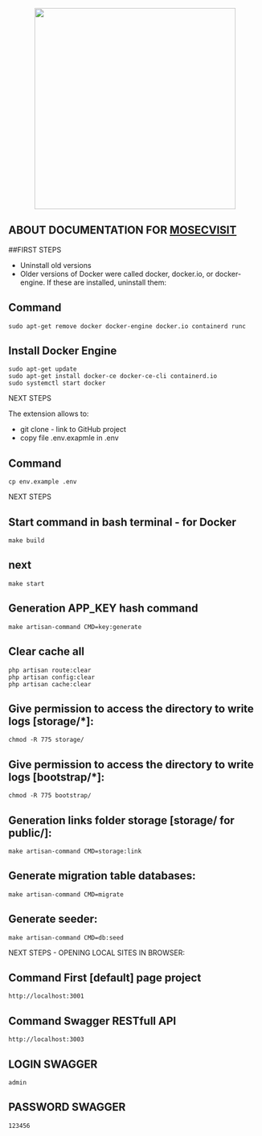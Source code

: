 <p align="center"><a href="https://laravel.com" target="_blank"><img src="https://raw.githubusercontent.com/laravel/art/master/logo-lockup/5%20SVG/2%20CMYK/1%20Full%20Color/laravel-logolockup-cmyk-red.svg" width="400"></a></p>

## ABOUT DOCUMENTATION FOR [MOSECVISIT]()

##FIRST STEPS
  * Uninstall old versions
  * Older versions of Docker were called docker, docker.io, or docker-engine. If these are installed, uninstall them:

## Command
    sudo apt-get remove docker docker-engine docker.io containerd runc

## Install Docker Engine
    sudo apt-get update
    sudo apt-get install docker-ce docker-ce-cli containerd.io
    sudo systemctl start docker

NEXT STEPS

The extension allows to:
  * git clone - link to GitHub project
  * copy file .env.exapmle in .env

## Command
    cp env.example .env

NEXT STEPS

## Start command in bash terminal - for Docker
    make build

## next
    make start

## Generation APP_KEY hash command
    make artisan-command CMD=key:generate

## Clear cache all
    php artisan route:clear
    php artisan config:clear
    php artisan cache:clear

## Give permission to access the directory to write logs [storage/*]:
    chmod -R 775 storage/

## Give permission to access the directory to write logs [bootstrap/*]:
    chmod -R 775 bootstrap/

## Generation links folder storage [storage/ for public/]:
    make artisan-command CMD=storage:link

## Generate migration table databases:
    make artisan-command CMD=migrate

## Generate seeder:
    make artisan-command CMD=db:seed


NEXT STEPS - OPENING LOCAL SITES IN BROWSER:

## Command First [default] page project
    http://localhost:3001

## Command Swagger RESTfull API
    http://localhost:3003

## LOGIN SWAGGER
    admin 
## PASSWORD SWAGGER
    123456
    
